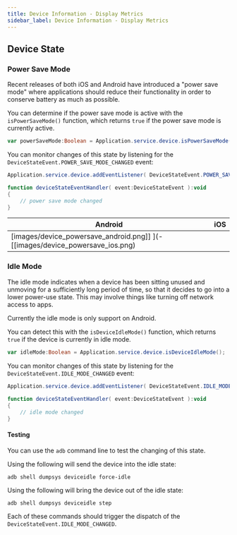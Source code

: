 ```yaml
---
title: Device Information - Display Metrics
sidebar_label: Device Information - Display Metrics
---
```


## Device State




### Power Save Mode

Recent releases of both iOS and Android have introduced a "power save mode" where applications should reduce their functionality in order to conserve battery as much as possible.

You can determine if the power save mode is active with the `isPowerSaveMode()` function, which returns `true` if the power save mode is currently active.

```actionscript
var powerSaveMode:Boolean = Application.service.device.isPowerSaveMode();
```

You can monitor changes of this state by listening for the `DeviceStateEvent.POWER_SAVE_MODE_CHANGED` event:

```actionscript
Application.service.device.addEventListener( DeviceStateEvent.POWER_SAVE_MODE_CHANGED, deviceStateEventHandler );

function deviceStateEventHandler( event:DeviceStateEvent ):void
{
    // power save mode changed
}
```


| Android | iOS |
| --- | --- |
| [images/device_powersave_android.png]] ](-[[images/device_powersave_ios.png) |




### Idle Mode

The idle mode indicates when a device has been sitting unused and unmoving for a sufficiently long period of time, so that it decides to go into a lower power-use state. 
This may involve things like turning off network access to apps. 

Currently the idle mode is only support on Android.

You can detect this with the `isDeviceIdleMode()` function, which returns `true` if the device is currently in idle mode.

```actionscript
var idleMode:Boolean = Application.service.device.isDeviceIdleMode();
```

You can monitor changes of this state by listening for the `DeviceStateEvent.IDLE_MODE_CHANGED` event:

```actionscript
Application.service.device.addEventListener( DeviceStateEvent.IDLE_MODE_CHANGED, deviceStateEventHandler );
		
function deviceStateEventHandler( event:DeviceStateEvent ):void
{
    // idle mode changed
}
```


#### Testing

You can use the `adb` command line to test the changing of this state. 

Using the following will send the device into the idle state:

```
adb shell dumpsys deviceidle force-idle
```

Using the following will bring the device out of the idle state:

```
adb shell dumpsys deviceidle step
```

Each of these commands should trigger the dispatch of the `DeviceStateEvent.IDLE_MODE_CHANGED`.






